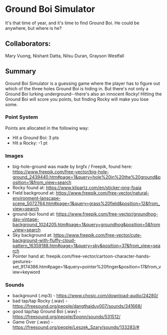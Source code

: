# Ground Boi Simulator
It's that time of year, and it's time to find Ground Boi. He could be anywhere, but where is he?

## Collaborators:
Mary Vuong, Nishant Datta, Nilsu Duran, Grayson Westfall

## Summary

Ground Boi Simulator is a guessing game where the player has to figure out which of the three holes Ground Boi is hiding in. But there's not only a Ground Boi lurking underground--there's also an innocent Rocky! Hitting the Ground Boi will score you points, but finding Rocky will make you lose some.

### Point System

Points are allocated in the following way:

- Hit a Ground Boi: 3 pts
- Hit a Rocky: -1 pt

### Images

- big-hole-ground was made by brgfx / Freepik, found here: https://www.freepik.com/free-vector/big-hole-ground_2439440.htm#page=1&query=hole%20in%20the%20ground&position=1&from_view=search
- Rocky found at: https://www.klipartz.com/en/sticker-png-foaia
- Field background at: https://www.freepik.com/free-vector/natural-environment-lanscape-scene_5072764.htm#page=1&query=grass%20field&position=12&from_view=search
- ground-boi found at: https://www.freepik.com/free-vector/groundhog-day-vintage-background_1024205.htm#page=1&query=groundhog&position=5&from_view=search
- Sky background at: https://www.freepik.com/free-vector/cute-background-with-fluffy-cloud-pattern_16359188.htm#page=1&query=sky&position=37&from_view=search
- Pointer hand at: freepik.com/free-vector/cartoon-character-hands-gestures-set_9174386.htm#page=1&query=pointer%20finger&position=17&from_view=keyword

### Sounds

- background (.mp3) - https://www.chosic.com/download-audio/24280/
- bad tap/tap Rocky (.wav) - https://freesound.org/people/dangthaiduy007/sounds/341668/
- good tap/tap Ground Boi (.wav) - https://freesound.org/people/Eponn/sounds/531512/
- Game Over (.wav) - https://freesound.org/people/Leszek_Szary/sounds/133283/#
